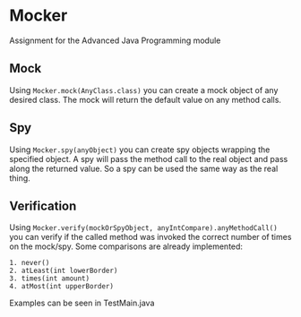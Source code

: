 # Mocker
Assignment for the Advanced Java Programming module
## Mock 
Using `Mocker.mock(AnyClass.class)` you can create a mock object of any desired class.
The mock will return the default value on any method calls.

## Spy
Using `Mocker.spy(anyObject)` you can create spy objects wrapping the specified object.
A spy will pass the method call to the real object and pass along the returned value. So a spy can be used the same way as the real thing.
## Verification
Using `Mocker.verify(mockOrSpyObject, anyIntCompare).anyMethodCall()` you can verify if the called method was invoked the correct number of times on the mock/spy.
Some comparisons are already implemented:

    1. never()
    2. atLeast(int lowerBorder)
    3. times(int amount)
    4. atMost(int upperBorder)
    
Examples can be seen in TestMain.java